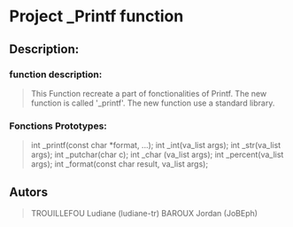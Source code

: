 # Project _Printf function

## Description:

### function description:
> This Function recreate a part of fonctionalities of Printf.
The new function is called '_printf'.
The new function use a standard library.

### Fonctions Prototypes:

> int _printf(const char *format, ...);
> int _int(va_list args);
> int _str(va_list args);
> int _putchar(char c);
> int _char (va_list args);
> int _percent(va_list args);
> int _format(const char result, va_list args);

## Autors
> TROUILLEFOU Ludiane (ludiane-tr)
> BAROUX Jordan (JoBEph)
